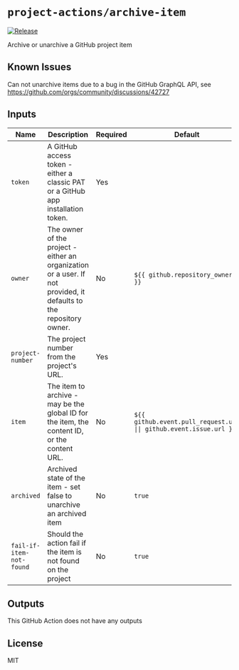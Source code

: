 # `project-actions/archive-item`

[![Release](https://img.shields.io/github/v/release/dsanders11/project-actions?color=blue)](https://github.com/dsanders11/project-actions/releases)

Archive or unarchive a GitHub project item

## Known Issues

Can not unarchive items due to a bug in the GitHub GraphQL API, see <https://github.com/orgs/community/discussions/42727>

## Inputs

| Name           | Description                                                | Required | Default             |
| -------------- | ---------------------------------------------------------- | -------- | ------------------- |
| `token`       | A GitHub access token - either a classic PAT or a GitHub app installation token. | Yes      |                                              |
| `owner`       | The owner of the project - either an organization or a user. If not provided, it defaults to the repository owner. | No       | `${{ github.repository_owner }}`           |
| `project-number` | The project number from the project's URL.         | Yes      |                                              |
| `item`        | The item to archive - may be the global ID for the item, the content ID, or the content URL. | No       | `${{ github.event.pull_request.url \|\| github.event.issue.url }}` |
| `archived`    | Archived state of the item - set false to unarchive an archived item | No       | `true`                |
| `fail-if-item-not-found` | Should the action fail if the item is not found on the project | No      | `true` |

## Outputs

This GitHub Action does not have any outputs

## License

MIT
